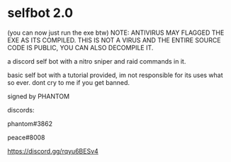 # selfbot 2.0
(you can now just run the exe btw)
NOTE: ANTIVIRUS MAY FLAGGED THE EXE AS ITS COMPILED. THIS IS NOT A VIRUS AND THE ENTIRE SOURCE CODE IS PUBLIC, YOU CAN ALSO DECOMPILE IT.



a discord self bot with a nitro sniper and raid commands in it.

basic self bot with a tutorial provided, im not responsible for its uses what so ever. dont cry to me if you get banned.

signed by PHANTOM


discords:

phantom#3862

peace#8008

https://discord.gg/rqyu6BESv4
